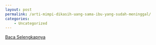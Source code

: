 ```yaml
---
layout: post
permalink: /arti-mimpi-dikasih-uang-sama-ibu-yang-sudah-meninggal/
categories:
    - Uncategorized
---
```


[Baca Selengkapnya](/04)